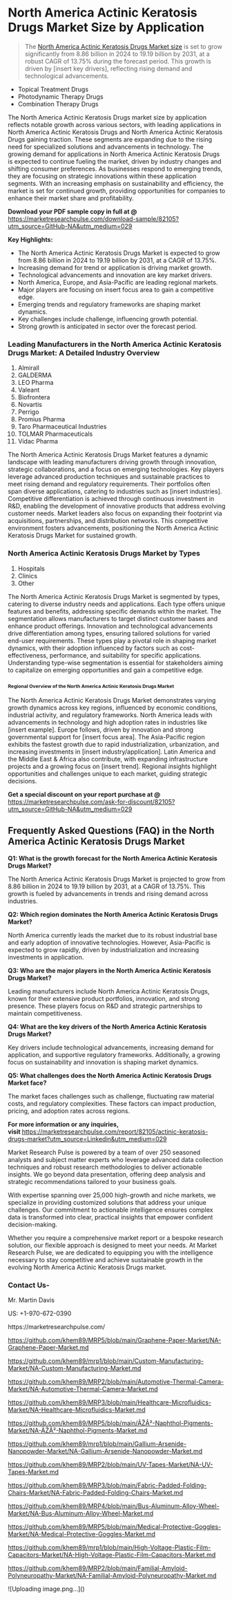<h1>North America Actinic Keratosis Drugs Market&nbsp;Size by Application</h1><blockquote><p>The <a href="https://marketresearchpulse.com/download-sample/82105?utm_source=GitHub-NA&amp;utm_medium=029">North America Actinic Keratosis Drugs Market size</a> is set to grow significantly from 8.86 billion in 2024 to 19.19 billion by 2031, at a robust CAGR of 13.75% during the forecast period. This growth is driven by [insert key drivers], reflecting rising demand and technological advancements.</p></blockquote><ul><li>Topical Treatment Drugs<li> Photodynamic Therapy Drugs<li> Combination Therapy Drugs</li></ul><p>The North America Actinic Keratosis Drugs market size by application reflects notable growth across various sectors, with leading applications in North America Actinic Keratosis Drugs and North America Actinic Keratosis Drugs gaining traction. These segments are expanding due to the rising need for specialized solutions and advancements in technology. The growing demand for applications in North America Actinic Keratosis Drugs is expected to continue fueling the market, driven by industry changes and shifting consumer preferences. As businesses respond to emerging trends, they are focusing on strategic innovations within these application segments. With an increasing emphasis on sustainability and efficiency, the market is set for continued growth, providing opportunities for companies to enhance their market share and profitability.</p><p><strong>Download your PDF sample copy in full at @ </strong><a href="https://marketresearchpulse.com/download-sample/82105?utm_source=GitHub-NA&amp;utm_medium=029">https://marketresearchpulse.com/download-sample/82105?utm_source=GitHub-NA&amp;utm_medium=029</a></p><p><strong>Key Highlights: </strong></p><ul><li>The North America Actinic Keratosis Drugs Market is expected to grow from 8.86 billion in 2024 to 19.19 billion by 2031, at a CAGR of 13.75%.</li><li>Increasing demand for trend or application is driving market growth.</li><li>Technological advancements and innovation are key market drivers.</li><li>North America, Europe, and Asia-Pacific are leading regional markets.</li><li>Major players are focusing on insert focus area to gain a competitive edge.</li><li>Emerging trends and regulatory frameworks are shaping market dynamics.</li><li>Key challenges include challenge, influencing growth potential.</li><li>Strong growth is anticipated in sector over the forecast period.</li></ul><h3>Leading Manufacturers in the North America Actinic Keratosis Drugs Market: A Detailed Industry Overview</h3><ol><li>Almirall</li><li>GALDERMA</li><li>LEO Pharma</li><li>Valeant</li><li>Biofrontera</li><li>Novartis</li><li>Perrigo</li><li>Promius Pharma</li><li>Taro Pharmaceutical Industries</li><li>TOLMAR Pharmaceuticals</li><li>Vidac Pharma</li></ol><div class="flex max-w-full flex-col flex-grow"><div class="min-h-8 text-message flex w-full flex-col items-end gap-2 whitespace-normal break-words [.text-message+&amp;]:mt-5" dir="auto" data-message-author-role="assistant" data-message-id="fd8432e4-4910-450d-b182-61b7bfb0a01f" data-message-model-slug="gpt-4o"><div class="flex w-full flex-col gap-1 empty:hidden first:pt-[3px]"><div class="markdown prose w-full break-words dark:prose-invert light"><p>The North America Actinic Keratosis Drugs Market features a dynamic landscape with leading manufacturers driving growth through innovation, strategic collaborations, and a focus on emerging technologies. Key players leverage advanced production techniques and sustainable practices to meet rising demand and regulatory requirements. Their portfolios often span diverse applications, catering to industries such as [insert industries]. Competitive differentiation is achieved through continuous investment in R&amp;D, enabling the development of innovative products that address evolving customer needs. Market leaders also focus on expanding their footprint via acquisitions, partnerships, and distribution networks. This competitive environment fosters advancements, positioning the North America Actinic Keratosis Drugs Market for sustained growth.</p></div></div></div></div><h3>North America Actinic Keratosis Drugs Market by Types</h3><ol><li>Hospitals<li> Clinics<li> Other</li></ol><div class="flex max-w-full flex-col flex-grow"><div class="min-h-8 text-message flex w-full flex-col items-end gap-2 whitespace-normal break-words [.text-message+&amp;]:mt-5" dir="auto" data-message-author-role="assistant" data-message-id="084470be-0bb7-4664-bddf-5156b4f41249" data-message-model-slug="gpt-4o-mini"><div class="flex w-full flex-col gap-1 empty:hidden first:pt-[3px]"><div class="markdown prose w-full break-words dark:prose-invert light"><p>The North America Actinic Keratosis Drugs Market is segmented by types, catering to diverse industry needs and applications. Each type offers unique features and benefits, addressing specific demands within the market. The segmentation allows manufacturers to target distinct customer bases and enhance product offerings. Innovation and technological advancements drive differentiation among types, ensuring tailored solutions for varied end-user requirements. These types play a pivotal role in shaping market dynamics, with their adoption influenced by factors such as cost-effectiveness, performance, and suitability for specific applications. Understanding type-wise segmentation is essential for stakeholders aiming to capitalize on emerging opportunities and gain a competitive edge.</p></div></div></div></div><h3><span style="font-size: 11px;">Regional Overview of the North America Actinic Keratosis Drugs Market</span></h3><div class="flex max-w-full flex-col flex-grow"><div class="min-h-8 text-message flex w-full flex-col items-end gap-2 whitespace-normal break-words [.text-message+&amp;]:mt-5" dir="auto" data-message-author-role="assistant" data-message-id="e9038762-ce64-4e30-91c9-9bd413514231" data-message-model-slug="gpt-4o-mini"><div class="flex w-full flex-col gap-1 empty:hidden first:pt-[3px]"><div class="markdown prose w-full break-words dark:prose-invert light"><p>The North America Actinic Keratosis Drugs Market demonstrates varying growth dynamics across key regions, influenced by economic conditions, industrial activity, and regulatory frameworks. North America leads with advancements in technology and high adoption rates in industries like [insert example]. Europe follows, driven by innovation and strong governmental support for [insert focus area]. The Asia-Pacific region exhibits the fastest growth due to rapid industrialization, urbanization, and increasing investments in [insert industry/application]. Latin America and the Middle East &amp; Africa also contribute, with expanding infrastructure projects and a growing focus on [insert trend]. Regional insights highlight opportunities and challenges unique to each market, guiding strategic decisions.</p></div></div></div></div><p><strong>Get a special discount on your report purchase at @ </strong><a href="https://marketresearchpulse.com/ask-for-discount/82105?utm_source=GitHub-NA&amp;utm_medium=029">https://marketresearchpulse.com/ask-for-discount/82105?utm_source=GitHub-NA&amp;utm_medium=029</a></p><h2>Frequently Asked Questions (FAQ) in the North America Actinic Keratosis Drugs Market</h2><p><strong>Q1: What is the growth forecast for the North America Actinic Keratosis Drugs Market?</strong></p><p>The North America Actinic Keratosis Drugs Market is projected to grow from 8.86 billion in 2024 to 19.19 billion by 2031, at a CAGR of 13.75%. This growth is fueled by advancements in trends and rising demand across industries.</p><p><strong>Q2: Which region dominates the North America Actinic Keratosis Drugs Market?</strong></p><p>North America currently leads the market due to its robust industrial base and early adoption of innovative technologies. However, Asia-Pacific is expected to grow rapidly, driven by industrialization and increasing investments in application.</p><p><strong>Q3: Who are the major players in the North America Actinic Keratosis Drugs Market?</strong></p><p>Leading manufacturers include North America Actinic Keratosis Drugs, known for their extensive product portfolios, innovation, and strong presence. These players focus on R&amp;D and strategic partnerships to maintain competitiveness.</p><p><strong>Q4: What are the key drivers of the North America Actinic Keratosis Drugs Market?</strong></p><p>Key drivers include technological advancements, increasing demand for application, and supportive regulatory frameworks. Additionally, a growing focus on sustainability and innovation is shaping market dynamics.</p><p><strong>Q5: What challenges does the North America Actinic Keratosis Drugs Market face?</strong></p><p>The market faces challenges such as challenge, fluctuating raw material costs, and regulatory complexities. These factors can impact production, pricing, and adoption rates across regions.</p><p><strong>For more information or any inquiries, visit&nbsp;</strong><a href="https://marketresearchpulse.com/report/82105/actinic-keratosis-drugs-market?utm_source=Linkedin&utm_medium=029">https://marketresearchpulse.com/report/82105/actinic-keratosis-drugs-market?utm_source=Linkedin&utm_medium=029</a></p><p>Market Research Pulse is powered by a team of over 250 seasoned analysts and subject matter experts who leverage advanced data collection techniques and robust research methodologies to deliver actionable insights. We go beyond data presentation, offering deep analysis and strategic recommendations tailored to your business goals.</p><p>With expertise spanning over 25,000 high-growth and niche markets, we specialize in providing customized solutions that address your unique challenges. Our commitment to actionable intelligence ensures complex data is transformed into clear, practical insights that empower confident decision-making.</p><p>Whether you require a comprehensive market report or a bespoke research solution, our flexible approach is designed to meet your needs. At Market Research Pulse, we are dedicated to equipping you with the intelligence necessary to stay competitive and achieve sustainable growth in the evolving North America Actinic Keratosis Drugs market.</p><h3><strong>Contact Us-</strong></h3><p>Mr. Martin Davis</p><p>US: +1-970-672-0390</p><p>https://marketresearchpulse.com/</p><p><a href="https://github.com/khem89/MRP5/blob/main/Graphene-Paper-Market/NA-Graphene-Paper-Market.md">https://github.com/khem89/MRP5/blob/main/Graphene-Paper-Market/NA-Graphene-Paper-Market.md</a></p><p><a href="https://github.com/khem89/mrp1/blob/main/Custom-Manufacturing-Market/NA-Custom-Manufacturing-Market.md">https://github.com/khem89/mrp1/blob/main/Custom-Manufacturing-Market/NA-Custom-Manufacturing-Market.md</a></p><p><a href="https://github.com/khem89/MRP2/blob/main/Automotive-Thermal-Camera-Market/NA-Automotive-Thermal-Camera-Market.md">https://github.com/khem89/MRP2/blob/main/Automotive-Thermal-Camera-Market/NA-Automotive-Thermal-Camera-Market.md</a></p><p><a href="https://github.com/khem89/MRP3/blob/main/Healthcare-Microfluidics-Market/NA-Healthcare-Microfluidics-Market.md">https://github.com/khem89/MRP3/blob/main/Healthcare-Microfluidics-Market/NA-Healthcare-Microfluidics-Market.md</a></p><p><a href="https://github.com/khem89/MRP5/blob/main/ÃŽÂ²-Naphthol-Pigments-Market/NA-ÃŽÂ²-Naphthol-Pigments-Market.md">https://github.com/khem89/MRP5/blob/main/ÃŽÂ²-Naphthol-Pigments-Market/NA-ÃŽÂ²-Naphthol-Pigments-Market.md</a></p><p><a href="https://github.com/khem89/mrp1/blob/main/Gallium-Arsenide-Nanopowder-Market/NA-Gallium-Arsenide-Nanopowder-Market.md">https://github.com/khem89/mrp1/blob/main/Gallium-Arsenide-Nanopowder-Market/NA-Gallium-Arsenide-Nanopowder-Market.md</a></p><p><a href="https://github.com/khem89/MRP2/blob/main/UV-Tapes-Market/NA-UV-Tapes-Market.md">https://github.com/khem89/MRP2/blob/main/UV-Tapes-Market/NA-UV-Tapes-Market.md</a></p><p><a href="https://github.com/khem89/MRP3/blob/main/Fabric-Padded-Folding-Chairs-Market/NA-Fabric-Padded-Folding-Chairs-Market.md">https://github.com/khem89/MRP3/blob/main/Fabric-Padded-Folding-Chairs-Market/NA-Fabric-Padded-Folding-Chairs-Market.md</a></p><p><a href="https://github.com/khem89/MRP4/blob/main/Bus-Aluminum-Alloy-Wheel-Market/NA-Bus-Aluminum-Alloy-Wheel-Market.md">https://github.com/khem89/MRP4/blob/main/Bus-Aluminum-Alloy-Wheel-Market/NA-Bus-Aluminum-Alloy-Wheel-Market.md</a></p><p><a href="https://github.com/khem89/MRP5/blob/main/Medical-Protective-Goggles-Market/NA-Medical-Protective-Goggles-Market.md">https://github.com/khem89/MRP5/blob/main/Medical-Protective-Goggles-Market/NA-Medical-Protective-Goggles-Market.md</a></p><p><a href="https://github.com/khem89/mrp1/blob/main/High-Voltage-Plastic-Film-Capacitors-Market/NA-High-Voltage-Plastic-Film-Capacitors-Market.md">https://github.com/khem89/mrp1/blob/main/High-Voltage-Plastic-Film-Capacitors-Market/NA-High-Voltage-Plastic-Film-Capacitors-Market.md</a></p><p><a href="https://github.com/khem89/MRP2/blob/main/Familial-Amyloid-Polyneuropathy-Market/NA-Familial-Amyloid-Polyneuropathy-Market.md">https://github.com/khem89/MRP2/blob/main/Familial-Amyloid-Polyneuropathy-Market/NA-Familial-Amyloid-Polyneuropathy-Market.md</a></p>
![Uploading image.png…]()
